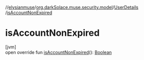 //[elysianmuse](../../../index.md)/[org.darkSolace.muse.security.model](../index.md)/[UserDetails](index.md)
/[isAccountNonExpired](is-account-non-expired.md)

# isAccountNonExpired

[jvm]\
open override
fun [isAccountNonExpired](is-account-non-expired.md)(): [Boolean](https://kotlinlang.org/api/latest/jvm/stdlib/kotlin/-boolean/index.html)
